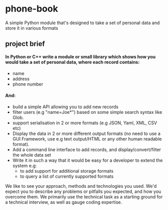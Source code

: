 # phone-book
A simple Python module that's designed to take a set of personal data and store it in various formats

## project brief 
#### In Python or C++ write a module or small library which shows how you would take a set of personal data, where each record contains:

- name
- address
- phone number

#### And:

- build a simple API allowing you to add new records
- filter users (e.g "name=Joe*") based on some simple search syntax like Glob.
- support serialisation in 2 or more formats (e.g JSON, Yaml, XML, CSV etc)
- Display the data in 2 or more different output formats (no need to use a GUI Framework, use e.g text output/HTML or any other human readable format).
- Add a command line interface to add records, and display/convert/filter the whole data set
- Write it in such a way that it would be easy for a developer to extend the system e.g:
  - to add support for additional storage formats
  - to query a list of currently supported formats
  
We like to see your approach, methods and technologies you used.  We'd expect you to describe any problems or pitfalls 
you expected, and how you overcome them. We primarily use the technical task as a starting ground for a technical 
interview, as well as gauge coding expertise. 
